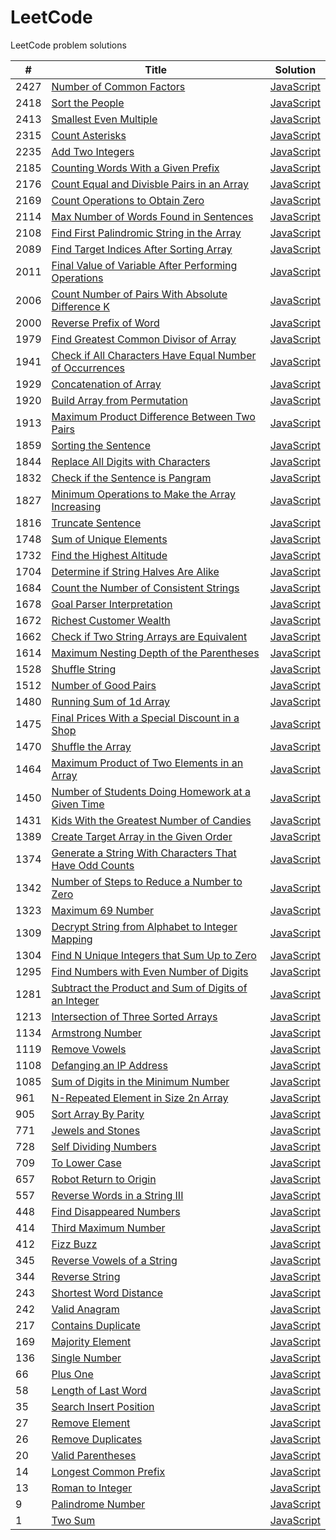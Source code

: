 # LeetCode
LeetCode problem solutions



| #  | Title                                                                                   | Solution                                   |
| -- | --------------------------------------------------------------------------------------- | ------------------------------------------ |
|2427| [Number of Common Factors](https://leetcode.com/problems/number-of-common-factors/)     | [JavaScript](number-of-common-factors.js)  |
|2418| [Sort the People](https://leetcode.com/problems/sort-the-people/)                       | [JavaScript](sort-people.js)               |
|2413| [Smallest Even Multiple](https://leetcode.com/problems/smallest-even-multiple/)         | [JavaScript](smallest-even-multiple.js)    |
|2315| [Count Asterisks](https://leetcode.com/problems/count-asterisks/)                       | [JavaScript](count-asterisks.js)           |
|2235| [Add Two Integers](https://leetcode.com/problems/add-two-integers/)                     | [JavaScript](add-two-integers.js)          |
|2185| [Counting Words With a Given Prefix][2185]                                              | [JavaScript](prefix-count.js)              |
|2176| [Count Equal and Divisble Pairs in an Array][2176]                                      | [JavaScript](count-equal-and-divisible.js) |
|2169| [Count Operations to Obtain Zero][2169]                                                 | [JavaScript](count-operations.js)          |
|2114| [Max Number of Words Found in Sentences][2114]                                          | [JavaScript](max-words-found.js)           |
|2108| [Find First Palindromic String in the Array][2108]                                      | [JavaScript](first-palindrome.js)          |
|2089| [Find Target Indices After Sorting Array][2089]                                         | [JavaScript](find-target-indices.js)       |
|2011| [Final Value of Variable After Performing Operations][2011]                             | [JavaScript](final-value.js)               |
|2006| [Count Number of Pairs With Absolute Difference K][2006]                                | [JavaScript](count-k-difference.js)        |
|2000| [Reverse Prefix of Word](https://leetcode.com/problems/reverse-prefix-of-word/)         | [JavaScript](reverse-prefix.js)            |
|1979| [Find Greatest Common Divisor of Array][1979]                                           | [JavaScript](find-gcd.js)                  |
|1941| [Check if All Characters Have Equal Number of Occurrences][1941]                        | [JavaScript](are-occurrences-equal.js)     |
|1929| [Concatenation of Array](https://leetcode.com/problems/concatenation-of-array/)         | [JavaScript](concatenation-of-array.js)    |
|1920| [Build Array from Permutation][1920]                                                    | [JavaScript][1920-1]                       |
|1913| [Maximum Product Difference Between Two Pairs][1913]                                    | [JavaScript](max-product-difference.js)    |
|1859| [Sorting the Sentence](https://leetcode.com/problems/sorting-the-sentence/)             | [JavaScript](sorting-the-sentence.js)      |
|1844| [Replace All Digits with Characters][1844]                                              | [JavaScript](replace-digits-with-chars.js) |
|1832| [Check if the Sentence is Pangram][1832]                                                | [JavaScript](check-if-pangram.js)          |
|1827| [Minimum Operations to Make the Array Increasing][1827]                                 | [JavaScript](minimum-operations.js)        |
|1816| [Truncate Sentence](https://leetcode.com/problems/truncate-sentence/)                   | [JavaScript](truncate-sentence.js)         |
|1748| [Sum of Unique Elements](https://leetcode.com/problems/sum-of-unique-elements/)         | [JavaScript](sum-of-unique-elements.js)    |
|1732| [Find the Highest Altitude](https://leetcode.com/problems/find-the-highest-altitude/)   | [JavaScript](highest-altitude.js)          |
|1704| [Determine if String Halves Are Alike][1704]                                            | [JavaScript](halves-are-alike.js)          |
|1684| [Count the Number of Consistent Strings][1684]                                          | [JavaScript](count-consistent-strings.js)  |
|1678| [Goal Parser Interpretation](https://leetcode.com/problems/goal-parser-interpretation/) | [JavaScript](goal-parser-interpretation.js)|
|1672| [Richest Customer Wealth](https://leetcode.com/problems/richest-customer-wealth/)       | [JavaScript](richest-customer-wealth.js)   |
|1662| [Check if Two String Arrays are Equivalent][1662]                                       | [JavaScript](array-strings-are-equal.js)   |
|1614| [Maximum Nesting Depth of the Parentheses][1614]                                        | [JavaScript](max-depth-of-parentheses.js)  |
|1528| [Shuffle String](https://leetcode.com/problems/shuffle-string/)                         | [JavaScript](shuffle-string.js)            |
|1512| [Number of Good Pairs](https://leetcode.com/problems/number-of-good-pairs/)             | [JavaScript](number-of-good-pairs.js)      |
|1480| [Running Sum of 1d Array](https://leetcode.com/problems/running-sum-of-1d-array/)       | [JavaScript](running-sum-of-1d-array.js)   |
|1475| [Final Prices With a Special Discount in a Shop][1475]                                  | [JavaScript](final-prices.js)              |
|1470| [Shuffle the Array](https://leetcode.com/problems/shuffle-the-array/)                   | [JavaScript](shuffle-the-array.js)         |
|1464| [Maximum Product of Two Elements in an Array][1464]                                     | [JavaScript](max-product-in-array.js)      |
|1450| [Number of Students Doing Homework at a Given Time][1450]                               | [JavaScript](busy-student.js)              |
|1431| [Kids With the Greatest Number of Candies][1431]                                        | [JavaScript](kids-with-candies.js)         |
|1389| [Create Target Array in the Given Order][1389]                                          | [JavaScript](create-target-array.js)       |
|1374| [Generate a String With Characters That Have Odd Counts][1374]                          | [JavaScript](string-with-odd-counts.js)    |
|1342| [Number of Steps to Reduce a Number to Zero][1342]                                      | [JavaScript](number-of-steps.js)           |
|1323| [Maximum 69 Number](https://leetcode.com/problems/maximum-69-number/)                   | [JavaScript](maximum-69-number.js)         |
|1309| [Decrypt String from Alphabet to Integer Mapping][1309]                                 | [JavaScript][1309-1]                       |
|1304| [Find N Unique Integers that Sum Up to Zero][1304]                                      | [JavaScript](sum-zero.js)                  |
|1295| [Find Numbers with Even Number of Digits][1295]                                         | [JavaScript](find-numbers.js)              |
|1281| [Subtract the Product and Sum of Digits of an Integer][1281]                            | [JavaScript](subtract-product-and-sum.js)  |
|1213| [Intersection of Three Sorted Arrays][1213]                                             | [JavaScript][1213-1]                       |
|1134| [Armstrong Number](https://leetcode.com/problems/armstrong-number/)                     | [JavaScript](armstrong-number.js)          |
|1119| [Remove Vowels](https://leetcode.com/problems/remove-vowels-from-a-string/)             | [JavaScript](remove-vowels.js)             |
|1108| [Defanging an IP Address](https://leetcode.com/problems/defanging-an-ip-address/)       | [JavaScript](defanging-an-ip-address.js)   |
|1085| [Sum of Digits in the Minimum Number][1085]                                             | [JavaScript](sum-of-digits.js)             |
| 961| [N-Repeated Element in Size 2n Array][961]                                              | [JavaScript](repeated-element.js)          |
| 905| [Sort Array By Parity](https://leetcode.com/problems/sort-array-by-parity/)             | [JavaScript](sort-array-by-parity.js)      |
| 771| [Jewels and Stones](https://leetcode.com/problems/jewels-and-stones/)                   | [JavaScript](jewels-and-stones.js)         |
| 728| [Self Dividing Numbers](https://leetcode.com/problems/self-dividing-numbers/)           | [JavaScript](self-dividing-numbers.js)     |
| 709| [To Lower Case](https://leetcode.com/problems/to-lower-case/)                           | [JavaScript](to-lower-case.js)             |
| 657| [Robot Return to Origin](https://leetcode.com/problems/robot-return-to-origin/)         | [JavaScript](robot-return-to-origin.js)    |
| 557| [Reverse Words in a String III][557]                                                    | [JavaScript][557-1]                        |
| 448| [Find Disappeared Numbers][448]                                                         | [JavaScript](find-disappeared-numbers.js)  |
| 414| [Third Maximum Number](https://leetcode.com/problems/third-maximum-number/)             | [JavaScript](third-maximum-number.js)      |
| 412| [Fizz Buzz](https://leetcode.com/problems/fizz-buzz/)                                   | [JavaScript](fizz-buzz.js)                 |
| 345| [Reverse Vowels of a String](https://leetcode.com/problems/reverse-vowels-of-a-string/) | [JavaScript](reverse-vowels-of-string.js)  |
| 344| [Reverse String](https://leetcode.com/problems/reverse-string/)                         | [JavaScript](reverse-string.js)            |
| 243| [Shortest Word Distance](https://leetcode.com/problems/shortest-word-distance/)         | [JavaScript](shortest-word-distance.js)    |
| 242| [Valid Anagram](https://leetcode.com/problems/valid-anagram/)                           | [JavaScript](valid-anagram.js)             |
| 217| [Contains Duplicate](https://leetcode.com/problems/contains-duplicate/)                 | [JavaScript](contains-duplicate.js)        |
| 169| [Majority Element](https://leetcode.com/problems/majority-element/)                     | [JavaScript](majority-element.js)          |
| 136| [Single Number](https://leetcode.com/problems/single-number/)                           | [JavaScript](single-number.js)             |
| 66 | [Plus One](https://leetcode.com/problems/plus-one/)                                     | [JavaScript](plus-one.js)                  |
| 58 | [Length of Last Word](https://leetcode.com/problems/length-of-last-word/)               | [JavaScript](length-of-last-word.js)       |
| 35 | [Search Insert Position](https://leetcode.com/problems/search-insert-position/)         | [JavaScript](search-insert-position.js)    |
| 27 | [Remove Element](https://leetcode.com/problems/remove-element/)                         | [JavaScript](remove-element.js)            |
| 26 | [Remove Duplicates](https://leetcode.com/problems/remove-duplicates-from-sorted-array/) | [JavaScript](remove-dupes.js)              |
| 20 | [Valid Parentheses](https://leetcode.com/problems/valid-parentheses/)                   | [JavaScript](valid-parentheses.js)         |
| 14 | [Longest Common Prefix](https://leetcode.com/problems/longest-common-prefix/)           | [JavaScript](longest-common-prefix.js)     |
| 13 | [Roman to Integer](https://leetcode.com/problems/roman-to-integer/)                     | [JavaScript](roman-to-integer.js)          |
| 9  | [Palindrome Number](https://leetcode.com/problems/palindrome-number/)                   | [JavaScript](palindrome-number.js)         |
| 1  | [Two Sum](https://leetcode.com/problems/two-sum/)                                       | [JavaScript](two-sum.js)                   |


<!-- Long Pathways that don't fit neatly into columns. -->
[2185]: https://leetcode.com/problems/counting-words-with-a-given-prefix/
[2176]: https://leetcode.com/problems/count-equal-and-divisible-pairs-in-an-array/
[2169]: https://leetcode.com/problems/count-operations-to-obtain-zero/
[2114]: https://leetcode.com/problems/maximum-number-of-words-found-in-sentences/
[2108]: https://leetcode.com/problems/find-first-palindromic-string-in-the-array/
[2089]: https://leetcode.com/problems/find-target-indices-after-sorting-array/
[2011]: https://leetcode.com/problems/final-value-of-variable-after-performing-operations/
[2006]: https://leetcode.com/problems/count-number-of-pairs-with-absolute-difference-k/
[1979]: https://leetcode.com/problems/find-greatest-common-divisor-of-array/
[1941]: https://leetcode.com/problems/check-if-all-characters-have-equal-number-of-occurrences/
[1920]: https://leetcode.com/problems/build-array-from-permutation/
[1920-1]: build-array-from-permutation.js
[1913]: https://leetcode.com/problems/maximum-product-difference-between-two-pairs/
[1844]: https://leetcode.com/problems/replace-all-digits-with-characters/
[1832]: https://leetcode.com/problems/check-if-the-sentence-is-pangram/
[1827]: https://leetcode.com/problems/minimum-operations-to-make-the-array-increasing/
[1704]: https://leetcode.com/problems/determine-if-string-halves-are-alike/
[1684]: https://leetcode.com/problems/count-the-number-of-consistent-strings/
[1662]: https://leetcode.com/problems/check-if-two-string-arrays-are-equivalent/
[1614]: https://leetcode.com/problems/maximum-nesting-depth-of-the-parentheses/
[1475]: https://leetcode.com/problems/final-prices-with-a-special-discount-in-a-shop/
[1464]: https://leetcode.com/problems/maximum-product-of-two-elements-in-an-array/
[1450]: https://leetcode.com/problems/number-of-students-doing-homework-at-a-given-time/
[1431]: https://leetcode.com/problems/kids-with-the-greatest-number-of-candies/
[1389]: https://leetcode.com/problems/create-target-array-in-the-given-order/
[1374]: https://leetcode.com/problems/generate-a-string-with-characters-that-have-odd-counts/
[1342]: https://leetcode.com/problems/number-of-steps-to-reduce-a-number-to-zero/
[1309]: https://leetcode.com/problems/decrypt-string-from-alphabet-to-integer-mapping/
[1309-1]: alphabet-to-integer-mapping.js
[1304]: https://leetcode.com/problems/find-n-unique-integers-sum-up-to-zero/
[1295]: https://leetcode.com/problems/find-numbers-with-even-number-of-digits/
[1281]: https://leetcode.com/problems/subtract-the-product-and-sum-of-digits-of-an-integer/
[1213]: https://leetcode.com/problems/intersection-of-three-sorted-arrays/
[1213-1]: intersection-of-sorted-arrays.js
[1085]: https://leetcode.com/problems/sum-of-digits-in-the-minimum-number/
[961]: https://leetcode.com/problems/n-repeated-element-in-size-2n-array/
[557]: https://leetcode.com/problems/reverse-words-in-a-string-iii/
[557-1]: reverse-words-in-string-III.js
[448]: https://leetcode.com/problems/find-all-numbers-disappeared-in-an-array/

